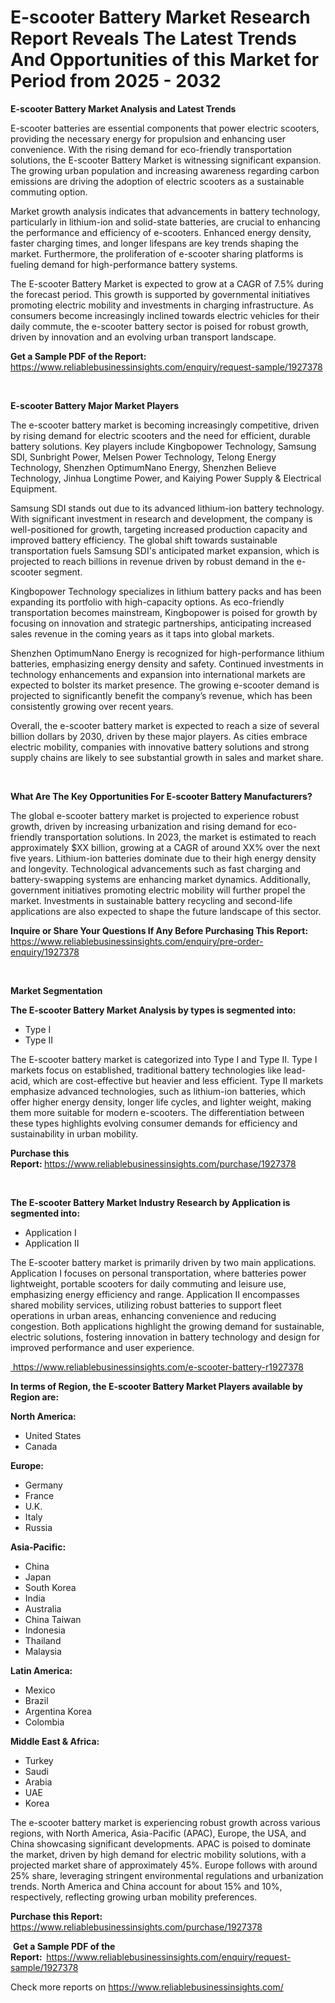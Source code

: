 <p><h1>E-scooter Battery Market Research Report Reveals The Latest Trends And Opportunities of this Market for Period from 2025 - 2032</h1></p><p><strong>E-scooter Battery Market Analysis and Latest Trends</strong></p>
<p><p>E-scooter batteries are essential components that power electric scooters, providing the necessary energy for propulsion and enhancing user convenience. With the rising demand for eco-friendly transportation solutions, the E-scooter Battery Market is witnessing significant expansion. The growing urban population and increasing awareness regarding carbon emissions are driving the adoption of electric scooters as a sustainable commuting option.</p><p>Market growth analysis indicates that advancements in battery technology, particularly in lithium-ion and solid-state batteries, are crucial to enhancing the performance and efficiency of e-scooters. Enhanced energy density, faster charging times, and longer lifespans are key trends shaping the market. Furthermore, the proliferation of e-scooter sharing platforms is fueling demand for high-performance battery systems.</p><p>The E-scooter Battery Market is expected to grow at a CAGR of 7.5% during the forecast period. This growth is supported by governmental initiatives promoting electric mobility and investments in charging infrastructure. As consumers become increasingly inclined towards electric vehicles for their daily commute, the e-scooter battery sector is poised for robust growth, driven by innovation and an evolving urban transport landscape.</p></p>
<p><strong>Get a Sample PDF of the Report:&nbsp;</strong> <a href="https://www.reliablebusinessinsights.com/enquiry/request-sample/1927378?utm_campaign=112&utm_medium=2&utm_source=Github&utm_content=ia&utm_term=15012025&utm_id=e-scooter-battery">https://www.reliablebusinessinsights.com/enquiry/request-sample/1927378</a></p>
<p>&nbsp;</p>
<p><strong>E-scooter Battery Major Market Players</strong></p>
<p><p>The e-scooter battery market is becoming increasingly competitive, driven by rising demand for electric scooters and the need for efficient, durable battery solutions. Key players include Kingbopower Technology, Samsung SDI, Sunbright Power, Melsen Power Technology, Telong Energy Technology, Shenzhen OptimumNano Energy, Shenzhen Believe Technology, Jinhua Longtime Power, and Kaiying Power Supply & Electrical Equipment.</p><p>Samsung SDI stands out due to its advanced lithium-ion battery technology. With significant investment in research and development, the company is well-positioned for growth, targeting increased production capacity and improved battery efficiency. The global shift towards sustainable transportation fuels Samsung SDI's anticipated market expansion, which is projected to reach billions in revenue driven by robust demand in the e-scooter segment.</p><p>Kingbopower Technology specializes in lithium battery packs and has been expanding its portfolio with high-capacity options. As eco-friendly transportation becomes mainstream, Kingbopower is poised for growth by focusing on innovation and strategic partnerships, anticipating increased sales revenue in the coming years as it taps into global markets.</p><p>Shenzhen OptimumNano Energy is recognized for high-performance lithium batteries, emphasizing energy density and safety. Continued investments in technology enhancements and expansion into international markets are expected to bolster its market presence. The growing e-scooter demand is projected to significantly benefit the company’s revenue, which has been consistently growing over recent years.</p><p>Overall, the e-scooter battery market is expected to reach a size of several billion dollars by 2030, driven by these major players. As cities embrace electric mobility, companies with innovative battery solutions and strong supply chains are likely to see substantial growth in sales and market share.</p></p>
<p>&nbsp;</p>
<p><strong>What Are The Key Opportunities For E-scooter Battery Manufacturers?</strong></p>
<p><p>The global e-scooter battery market is projected to experience robust growth, driven by increasing urbanization and rising demand for eco-friendly transportation solutions. In 2023, the market is estimated to reach approximately $XX billion, growing at a CAGR of around XX% over the next five years. Lithium-ion batteries dominate due to their high energy density and longevity. Technological advancements such as fast charging and battery-swapping systems are enhancing market dynamics. Additionally, government initiatives promoting electric mobility will further propel the market. Investments in sustainable battery recycling and second-life applications are also expected to shape the future landscape of this sector.</p></p>
<p><strong>Inquire or Share Your Questions If Any Before Purchasing This Report:</strong> <a href="https://www.reliablebusinessinsights.com/enquiry/pre-order-enquiry/1927378?utm_campaign=112&utm_medium=2&utm_source=Github&utm_content=ia&utm_term=15012025&utm_id=e-scooter-battery">https://www.reliablebusinessinsights.com/enquiry/pre-order-enquiry/1927378</a></p>
<p>&nbsp;</p>
<p><strong>Market Segmentation</strong></p>
<p><strong>The E-scooter Battery Market Analysis by types is segmented into:</strong></p>
<p><ul><li>Type I</li><li>Type II</li></ul></p>
<p><p>The E-scooter battery market is categorized into Type I and Type II. Type I markets focus on established, traditional battery technologies like lead-acid, which are cost-effective but heavier and less efficient. Type II markets emphasize advanced technologies, such as lithium-ion batteries, which offer higher energy density, longer life cycles, and lighter weight, making them more suitable for modern e-scooters. The differentiation between these types highlights evolving consumer demands for efficiency and sustainability in urban mobility.</p></p>
<p><strong>Purchase this Report:&nbsp;</strong><a href="https://www.reliablebusinessinsights.com/purchase/1927378?utm_campaign=112&utm_medium=2&utm_source=Github&utm_content=ia&utm_term=15012025&utm_id=e-scooter-battery">https://www.reliablebusinessinsights.com/purchase/1927378</a></p>
<p>&nbsp;</p>
<p><strong>The E-scooter Battery Market Industry Research by Application is segmented into:</strong></p>
<p><ul><li>Application I</li><li>Application II</li></ul></p>
<p><p>The E-scooter battery market is primarily driven by two main applications. Application I focuses on personal transportation, where batteries power lightweight, portable scooters for daily commuting and leisure use, emphasizing energy efficiency and range. Application II encompasses shared mobility services, utilizing robust batteries to support fleet operations in urban areas, enhancing convenience and reducing congestion. Both applications highlight the growing demand for sustainable, electric solutions, fostering innovation in battery technology and design for improved performance and user experience.</p></p>
<p><a href="https://www.reliablebusinessinsights.com/e-scooter-battery-r1927378?utm_campaign=112&utm_medium=2&utm_source=Github&utm_content=ia&utm_term=15012025&utm_id=e-scooter-battery">&nbsp;https://www.reliablebusinessinsights.com/e-scooter-battery-r1927378</a></p>
<p><strong>In terms of Region, the E-scooter Battery Market Players available by Region are:</strong></p>
<p>
    <p> <strong> North America: </strong>
        <ul>
            <li>United States</li>
            <li>Canada</li>
        </ul>
        </p> 
    <p> <strong> Europe: </strong>
        <ul>
            <li>Germany</li>
            <li>France</li>
            <li>U.K.</li>
            <li>Italy</li>
            <li>Russia</li>
        </ul>
        </p> 
    <p> <strong> Asia-Pacific: </strong>
        <ul>
            <li>China</li>
            <li>Japan</li>
            <li>South Korea</li>
            <li>India</li>
            <li>Australia</li>
            <li>China Taiwan</li>
            <li>Indonesia</li>
            <li>Thailand</li>
            <li>Malaysia</li>
        </ul>
        </p> 
    <p> <strong> Latin America: </strong>
        <ul>
            <li>Mexico</li>
            <li>Brazil</li>
            <li>Argentina Korea</li>
            <li>Colombia</li>
        </ul>
        </p> 
    <p> <strong> Middle East & Africa: </strong>
        <ul>
            <li>Turkey</li>
            <li>Saudi</li>
            <li>Arabia</li>
            <li>UAE</li>
            <li>Korea</li>
        </ul>
    </p>
    </p>
<p><p>The e-scooter battery market is experiencing robust growth across various regions, with North America, Asia-Pacific (APAC), Europe, the USA, and China showcasing significant developments. APAC is poised to dominate the market, driven by high demand for electric mobility solutions, with a projected market share of approximately 45%. Europe follows with around 25% share, leveraging stringent environmental regulations and urbanization trends. North America and China account for about 15% and 10%, respectively, reflecting growing urban mobility preferences.</p></p>
<p><strong>Purchase this Report: </strong><a href="https://www.reliablebusinessinsights.com/purchase/1927378?utm_campaign=112&utm_medium=2&utm_source=Github&utm_content=ia&utm_term=15012025&utm_id=e-scooter-battery">https://www.reliablebusinessinsights.com/purchase/1927378</a></p>
<p>&nbsp;<strong>Get a Sample PDF of the Report:&nbsp;&nbsp;</strong><a href="https://www.reliablebusinessinsights.com/enquiry/request-sample/1927378?utm_campaign=112&utm_medium=2&utm_source=Github&utm_content=ia&utm_term=15012025&utm_id=e-scooter-battery">https://www.reliablebusinessinsights.com/enquiry/request-sample/1927378</a></p>
<p><strong></strong></p>
<p>Check more reports on <a href="https://www.reliablebusinessinsights.com/?utm_campaign=112&utm_medium=2&utm_source=Github&utm_content=ia&utm_term=15012025&utm_id=e-scooter-battery">https://www.reliablebusinessinsights.com/</a></p>